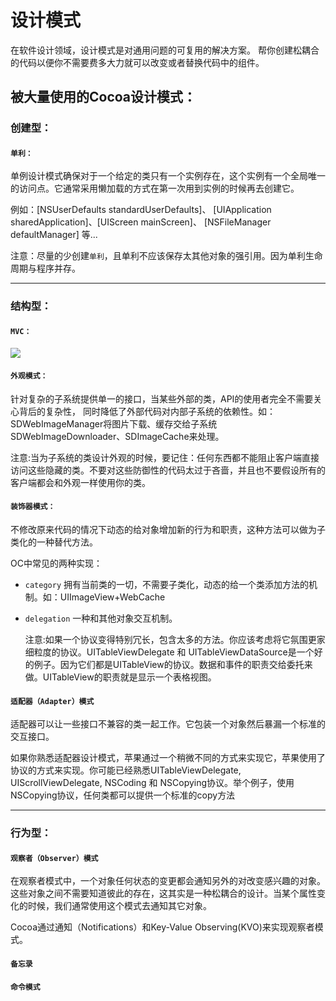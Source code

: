 # 设计模式

在软件设计领域，设计模式是对通用问题的可复用的解决方案。
帮你创建松耦合的代码以便你不需要费多大力就可以改变或者替换代码中的组件。


## 被大量使用的Cocoa设计模式：

### 创建型：

#### `单利：`
单例设计模式确保对于一个给定的类只有一个实例存在，这个实例有一个全局唯一的访问点。它通常采用懒加载的方式在第一次用到实例的时候再去创建它。

例如：[NSUserDefaults standardUserDefaults]、
[UIApplication sharedApplication]、[UIScreen mainScreen]、
[NSFileManager defaultManager]
等...

注意：尽量的少创建`单利`，且单利不应该保存太其他对象的强引用。因为单利生命周期与程序并存。

---

### 结构型：

#### `MVC：`
![](https://gitee.com/Ccfax/HunterPrivateImages/raw/master/MVC.png)

#### `外观模式：`
针对复杂的子系统提供单一的接口，当某些外部的类，API的使用者完全不需要关心背后的复杂性，
同时降低了外部代码对内部子系统的依赖性。如：SDWebImageManager将图片下载、缓存交给子系统SDWebImageDownloader、SDImageCache来处理。

注意:当为子系统的类设计外观的时候，要记住：任何东西都不能阻止客户端直接访问这些隐藏的类。不要对这些防御性的代码太过于吝啬，并且也不要假设所有的客户端都会和外观一样使用你的类。


#### `装饰器模式：`
不修改原来代码的情况下动态的给对象增加新的行为和职责，这种方法可以做为子类化的一种替代方法。

OC中常见的两种实现：
- `category`
拥有当前类的一切，不需要子类化，动态的给一个类添加方法的机制。如：UIImageView+WebCache

- `delegation`
一种和其他对象交互机制。

   注意:如果一个协议变得特别冗长，包含太多的方法。你应该考虑将它氛围更家细粒度的协议。UITableViewDelegate 和 UITableViewDataSource是一个好的例子。因为它们都是UITableView的协议。数据和事件的职责交给委托来做。UITableView的职责就是显示一个表格视图。

#### `适配器（Adapter）模式`
适配器可以让一些接口不兼容的类一起工作。它包装一个对象然后暴漏一个标准的交互接口。

如果你熟悉适配器设计模式，苹果通过一个稍微不同的方式来实现它，苹果使用了协议的方式来实现。你可能已经熟悉UITableViewDelegate, UIScrollViewDelegate, NSCoding 和 NSCopying协议。举个例子，使用NSCopying协议，任何类都可以提供一个标准的copy方法

---

### 行为型：
#### `观察者（Observer）模式`
在观察者模式中，一个对象任何状态的变更都会通知另外的对改变感兴趣的对象。这些对象之间不需要知道彼此的存在，这其实是一种松耦合的设计。当某个属性变化的时候，我们通常使用这个模式去通知其它对象。

Cocoa通过通知（Notifications）和Key-Value Observing(KVO)来实现观察者模式。

#### `备忘录`

#### `命令模式`
